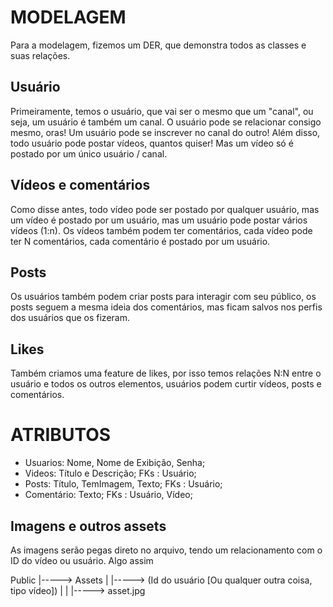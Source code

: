 # MODELAGEM

Para a modelagem, fizemos um DER, que demonstra todos as classes e suas relações.

## Usuário

Primeiramente, temos o usuário, que vai ser o mesmo que um "canal", ou seja, um usuário é também um canal.
O usuário pode se relacionar consigo mesmo, oras! Um usuário pode se inscrever no canal do outro!
Além disso, todo usuário pode postar vídeos, quantos quiser! Mas um vídeo só é postado por um único usuário / canal.

## Vídeos e comentários

Como disse antes, todo vídeo pode ser postado por qualquer usuário, mas um vídeo é postado por um usuário, mas um usuário pode postar vários vídeos (1:n).
Os vídeos também podem ter comentários, cada vídeo pode ter N comentários, cada comentário é postado por um usuário.

## Posts

Os usuários também podem criar posts para interagir com seu público, os posts seguem a mesma ideia dos comentários, mas ficam salvos nos perfis dos usuários que os fizeram.

## Likes

Também criamos uma feature de likes, por isso temos relações N:N entre o usuário e todos os outros elementos, usuários podem curtir vídeos, posts e comentários.

# ATRIBUTOS

- Usuarios: Nome, Nome de Exibição, Senha;
- Videos: Título e Descrição; FKs : Usuário;
- Posts: Título, TemImagem, Texto; FKs : Usuário;
- Comentário: Texto; FKs : Usuário, Vídeo;

## Imagens e outros assets

As imagens serão pegas direto no arquivo, tendo um relacionamento com o ID do vídeo ou usuário.
Algo assim

Public
|-----> Assets
|  |-----> (Id do usuário [Ou qualquer outra coisa, tipo vídeo])
|  |   |-----> asset.jpg
